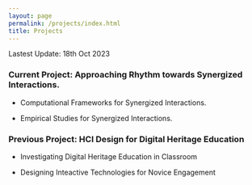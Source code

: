 ```yaml
---
layout: page
permalink: /projects/index.html
title: Projects
---
```


Lastest Update: 18th Oct 2023

### Current Project: Approaching Rhythm towards Synergized Interactions.

- Computational Frameworks for Synergized Interactions.

- Empirical Studies for Synergized Interactions.


### Previous Project: HCI Design for Digital Heritage Education

- Investigating Digital Heritage Education in Classroom

- Designing Inteactive Technologies for Novice Engagement
